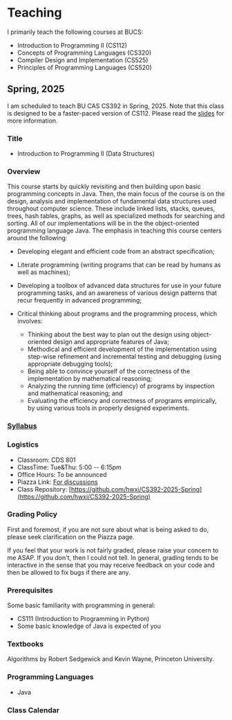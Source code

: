 # Teaching

I primarily teach the following courses at BUCS:

* Introduction to Programming II (CS112)
* Concepts of Programming Languages (CS320)
* Compiler Design and Implementation (CS525)
* Principles of Programming Languages (CS520)

## Spring, 2025

I am scheduled to teach BU CAS CS392 in Spring, 2025.
Note that this class is designed to be a faster-paced version of CS112.
Please read the [slides](./admin/faster-paced.pdf) for more information.

### Title

* Introduction to Programming II (Data Structures)

### Overview

This course starts by quickly revisiting and then building upon basic
programming concepts in Java. Then, the main focus of the course is on
the design, analysis and implementation of fundamental data structures
used throughout computer science. These include linked lists, stacks,
queues, trees, hash tables, graphs, as well as specialized methods for
searching and sorting. All of our implementations will be in the the
object-oriented programming language Java. The emphasis in teaching
this course centers around the following:

* Developing elegant and efficient code from an abstract specification;

* Literate programming (writing programs that can be read by humans as well
as machines);

* Developing a toolbox of advanced data structures for use in your future
programming tasks, and an awareness of various design patterns that recur
frequently in advanced programming;

* Critical thinking about programs and the programming process, which
involves:
  * Thinking about the best way to plan out the design using object-oriented
    design and appropriate features of Java;
  * Methodical and efficient development of the implementation using step-wise
    refinement and incremental testing and debugging (using appropriate
    debugging tools);
  * Being able to convince yourself of the correctness of the implementation by
    mathematical reasoning;
  * Analyzing the running time (efficiency) of programs by inspection and
    mathematical reasoning; and
  * Evaluating the efficiency and correctness of programs empirically, by using
    various tools in properly designed experiments.

### [Syllabus](./admin/syllabus.pdf)

### Logistics

* Classroom: CDS 801
* ClassTime: Tue&Thu: 5:00 -- 6:15pm
* Office Hours: To be announced
* Piazza Link: [For discussions](https://piazza.com/bu/spring2025/bucascs392x1/home)
* Class Repository: [https://github.com/hwxi/CS392-2025-Spring](https://github.com/hwxi/CS392-2025-Spring)

### Grading Policy

First and foremost, if you are not sure about what is being asked
to do, please seek clarification on the Piazza page.

If you feel that your work is not fairly graded, please raise your
concern to me ASAP. If you don't, then I could not tell. In general,
grading tends to be interactive in the sense that you may receive
feedback on your code and then be allowed to fix bugs if there are
any.

### Prerequisites

Some basic familiarity with programming in general:

* CS111 (Introduction to Programming in Python)
* Some basic knowledge of Java is expected of you

### Textbooks

Algorithms by Robert Sedgewick and Kevin Wayne, Princeton University.

### Programming Languages

* Java

### Class Calendar
